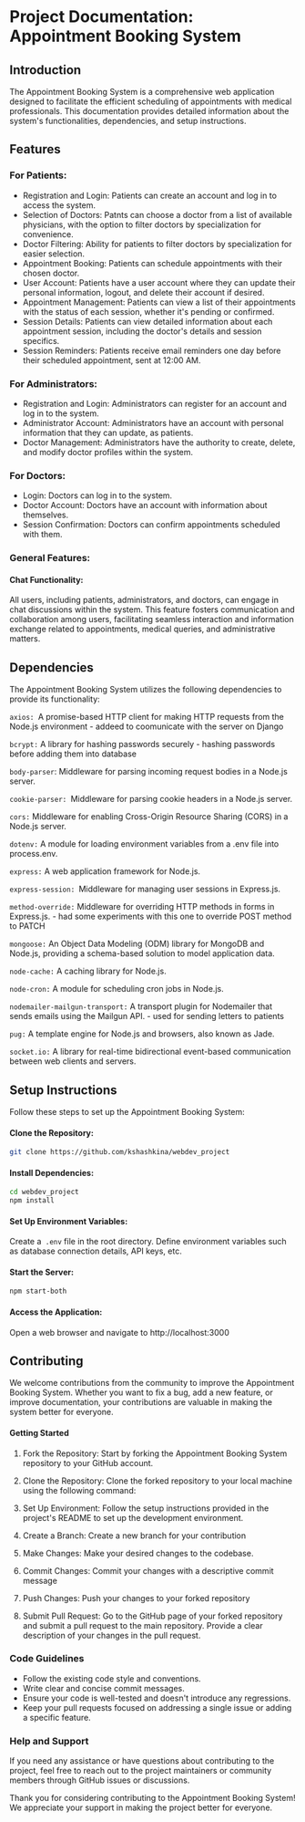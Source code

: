 # Project Documentation: Appointment Booking System
## Introduction
The Appointment Booking System is a comprehensive web application designed to facilitate the efficient scheduling of appointments with medical professionals. This documentation provides detailed information about the system's functionalities, dependencies, and setup instructions.

## Features
### For Patients:
- Registration and Login: Patients can create an account and log in to access the system.
- Selection of Doctors: Patnts can choose a doctor from a list of available physicians, with the option to filter doctors by specialization for convenience.
- Doctor Filtering: Ability for patients to filter doctors by specialization for easier selection.
- Appointment Booking: Patients can schedule appointments with their chosen doctor.
- User Account: Patients have a user account where they can update their personal information, logout, and delete their account if desired.
- Appointment Management: Patients can view a list of their appointments with the status of each session, whether it's pending or confirmed.
- Session Details: Patients can view detailed information about each appointment session, including the doctor's details and session specifics.
- Session Reminders: Patients receive email reminders one day before their scheduled appointment, sent at 12:00 AM.


### For Administrators:
- Registration and Login: Administrators can register for an account and log in to the system.
- Administrator Account: Administrators have an account with personal information that they can update, as patients.
- Doctor Management:  Administrators have the authority to create, delete, and modify doctor profiles within the system.

### For Doctors:
-  Login: Doctors can log in to the system.
- Doctor Account: Doctors have an account with information about themselves.
- Session Confirmation:  Doctors can confirm appointments scheduled with them.

### General Features:
#### Chat Functionality: 
All users, including patients, administrators, and doctors, can engage in chat discussions within the system. This feature fosters communication and collaboration among users, facilitating seamless interaction and information exchange related to appointments, medical queries, and administrative matters.

## Dependencies
The Appointment Booking System utilizes the following dependencies to provide its functionality:

`axios: `A promise-based HTTP client for making HTTP requests from the Node.js environment - addeed to coomunicate with the server on Django

`bcrypt:` A library for hashing passwords securely - hashing passwords before adding them into database

`body-parser`: Middleware for parsing incoming request bodies in a Node.js server.

`cookie-parser: `Middleware for parsing cookie headers in a Node.js server.

`cors:` Middleware for enabling Cross-Origin Resource Sharing (CORS) in a Node.js server.

`dotenv:` A module for loading environment variables from a .env file into process.env.

`express:` A web application framework for Node.js.

`express-session: `Middleware for managing user sessions in Express.js.

`method-override:` Middleware for overriding HTTP methods in forms in Express.js. - had some experiments with this one to override POST method to PATCH

`mongoose:` An Object Data Modeling (ODM) library for MongoDB and Node.js, providing a schema-based solution to model application data.

`node-cache:` A caching library for Node.js.

`node-cron:` A module for scheduling cron jobs in Node.js.

`nodemailer-mailgun-transport:` A transport plugin for Nodemailer that sends emails using the Mailgun API. - used for sending letters to patients

`pug:` A template engine for Node.js and browsers, also known as Jade.

`socket.io:` A library for real-time bidirectional event-based communication between web clients and servers.

## Setup Instructions
Follow these steps to set up the Appointment Booking System:
#### Clone the Repository:
```bash
git clone https://github.com/kshashkina/webdev_project
```
#### Install Dependencies:
```bash
cd webdev_project
npm install
```
#### Set Up Environment Variables:
Create a` .env` file in the root directory.
Define environment variables such as database connection details, API keys, etc.
#### Start the Server:
```bash
npm start-both

```
#### Access the Application:
Open a web browser and navigate to http://localhost:3000 

## Contributing
We welcome contributions from the community to improve the Appointment Booking System. Whether you want to fix a bug, add a new feature, or improve documentation, your contributions are valuable in making the system better for everyone.

#### Getting Started
1. Fork the Repository: Start by forking the Appointment Booking System repository to your GitHub account.

3. Clone the Repository: Clone the forked repository to your local machine using the following command:

5. Set Up Environment: Follow the setup instructions provided in the project's README to set up the development environment.

7. Create a Branch: Create a new branch for your contribution

9. Make Changes: Make your desired changes to the codebase.

11. Commit Changes: Commit your changes with a descriptive commit message

13. Push Changes: Push your changes to your forked repository

15. Submit Pull Request: Go to the GitHub page of your forked repository and submit a pull request to the main repository. Provide a clear description of your changes in the pull request.

### Code Guidelines
- Follow the existing code style and conventions.
- Write clear and concise commit messages.
- Ensure your code is well-tested and doesn't introduce any regressions.
- Keep your pull requests focused on addressing a single issue or adding a specific feature.

### Help and Support
If you need any assistance or have questions about contributing to the project, feel free to reach out to the project maintainers or community members through GitHub issues or discussions.

Thank you for considering contributing to the Appointment Booking System! We appreciate your support in making the project better for everyone.
